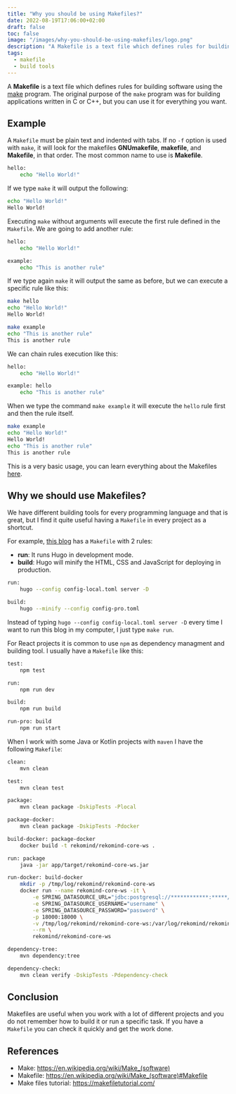 ```yaml
---
title: "Why you should be using Makefiles?"
date: 2022-08-19T17:06:00+02:00
draft: false
toc: false
image: "/images/why-you-should-be-using-makefiles/logo.png"
description: "A Makefile is a text file which defines rules for building software using the make program, but you can use it for everything you want."
tags:
  - makefile
  - build tools
---
```

A **Makefile** is a text file which defines rules for building software using the [make](https://en.wikipedia.org/wiki/Make_(software)) program. The original purpose of the `make` program was for building applications written in C or C++, but you can use it for everything you want.


## Example
A `Makefile` must be plain text and indented with tabs. If no `-f` option is used with `make`, it will look for the makefiles **GNUmakefile**, **makefile**, and **Makefile**, in that order. The most common name to use is **Makefile**.

```bash
hello:
    echo "Hello World!"
```

If we type `make` it will output the following:

```bash
echo "Hello World!"
Hello World!
```

Executing `make` without arguments will execute the first rule defined in the `Makefile`. We are going to add another rule:

```bash
hello:
    echo "Hello World!"

example:
    echo "This is another rule"
```

If we type again `make` it will output the same as before, but we can execute a specific rule like this:

```bash
make hello
echo "Hello World!"
Hello World!

make example
echo "This is another rule"
This is another rule
```

We can chain rules execution like this:

```bash
hello:
    echo "Hello World!"

example: hello
    echo "This is another rule"
```

When we type the command `make example` it will execute the `hello` rule first and then the rule itself.

```bash
make example
echo "Hello World!"
Hello World!
echo "This is another rule"
This is another rule
```

This is a very basic usage, you can learn everything about the Makefiles [here](https://makefiletutorial.com/).

## Why we should use Makefiles?

We have different building tools for every programming language and that is great, but I find it quite useful having a `Makefile` in every project as a shortcut.

For example, [this blog](https://github.com/tanisperez/tanis.codes/blob/main/Makefile) has a `Makefile` with 2 rules:
* **run**: It runs Hugo in development mode.
* **build**: Hugo will minify the HTML, CSS and JavaScript for deploying in production.

```bash
run:
	hugo --config config-local.toml server -D

build:
	hugo --minify --config config-pro.toml
```

Instead of typing `hugo --config config-local.toml server -D` every time I want to run this blog in my computer, I just type `make run`.

For React projects it is common to use `npm` as dependency managment and building tool. I usually have a `Makefile` like this:

```bash
test:
	npm test

run:
	npm run dev

build:
	npm run build

run-pro: build
	npm run start
```

When I work with some Java or Kotlin projects with `maven` I have the following `Makefile`:

```bash
clean:
	mvn clean

test:
	mvn clean test

package:
	mvn clean package -DskipTests -Plocal

package-docker:
	mvn clean package -DskipTests -Pdocker

build-docker: package-docker
	docker build -t rekomind/rekomind-core-ws .

run: package
	java -jar app/target/rekomind-core-ws.jar

run-docker: build-docker
	mkdir -p /tmp/log/rekomind/rekomind-core-ws
	docker run --name rekomind-core-ws -it \
		-e SPRING_DATASOURCE_URL="jdbc:postgresql://************:*****/mydb" \
		-e SPRING_DATASOURCE_USERNAME="username" \
		-e SPRING_DATASOURCE_PASSWORD="password" \
		-p 18000:18000 \
		-v /tmp/log/rekomind/rekomind-core-ws:/var/log/rekomind/rekomind-core-ws \
		--rm \
		rekomind/rekomind-core-ws

dependency-tree:
	mvn dependency:tree

dependency-check:
	mvn clean verify -DskipTests -Pdependency-check
```

## Conclusion

Makefiles are useful when you work with a lot of different projects and you do not remember how to build it or run a specific task. If you have a `Makefile` you can check it quickly and get the work done.

## References

* Make: https://en.wikipedia.org/wiki/Make_(software)
* Makefile: https://en.wikipedia.org/wiki/Make_(software)#Makefile
* Make files tutorial: https://makefiletutorial.com/